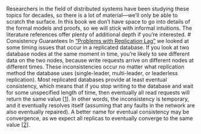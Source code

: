 Researchers in the field of distributed systems have been studying these topics for decades, so
there is a lot of material—we’ll only be able to scratch the surface. In this book we don’t have
space to go into details of the formal models and proofs, so we will stick with informal intuitions.
The literature references offer plenty of additional depth if you’re interested. # Consistency Guarantees In [“Problems with Replication Lag”](ch05.html#sec_replication_lag) we looked at some timing issues that occur in a replicated database. If
you look at two database nodes at the same moment in time, you’re likely to see different data on
the two nodes, because write requests arrive on different nodes at different times. These
inconsistencies occur no matter what replication method the database uses (single-leader,
multi-leader, or leaderless replication). 
Most replicated databases provide at least eventual consistency, which means that if you stop
writing to the database and wait for some unspecified length of time, then eventually all read
requests will return the same value [[1](ch09.html#Bailis2013jc_ch9)].
In other words, the inconsistency is temporary, and it eventually resolves itself (assuming that any
faults in the network are also eventually repaired). A better name for eventual consistency may be
convergence, as we expect all replicas to eventually converge to the same value
[[2](ch09.html#Mahajan2011wz)].